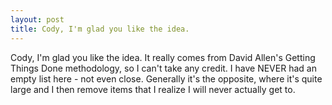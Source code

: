 ```yaml
---
layout: post
title: Cody, I'm glad you like the idea.
---
```


Cody, I'm glad you like the idea. It really comes from David Allen's Getting
Things Done methodology, so I can't take any credit. I have NEVER had an empty
list here - not even close. Generally it's the opposite, where it's quite
large and I then remove items that I realize I will never actually get to.

